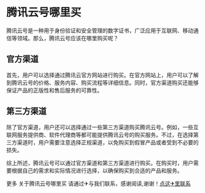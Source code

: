 # 腾讯云号哪里买

腾讯云号是一种用于身份验证和安全管理的数字证书，广泛应用于互联网、移动通信等领域。那么，腾讯云号应该在哪里购买呢？

## 官方渠道

首先，用户可以选择通过腾讯云官方网站进行购买。在官方网站上，用户可以了解到腾讯云号的价格、服务内容、购买流程等详细信息。同时，官方渠道购买还能够保证产品的正版性和售后服务的可靠性。

## 第三方渠道

除了官方渠道，用户还可以选择通过一些第三方渠道购买腾讯云号。例如，一些互联网服务提供商、软件代理商等都可能提供腾讯云号的购买服务。不过，在选择第三方渠道时，用户需要注意选择正规渠道，以免购买到假冒产品或者受到不必要的损失。

综上所述，腾讯云号可以通过官方渠道和第三方渠道进行购买。在购买时，用户需要根据自己的需求和实际情况进行选择，以确保购买到合适的产品和服务。

更多 关于腾讯云号哪里买 请通过✈与我们联系，感谢阅读,谢谢！[点这✈里联系](https://w.k02.cc)
